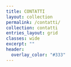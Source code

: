 ```yaml
---
title: CONTATTI
layout: collection
permalink: /contatti/
collection: contatti
entries_layout: grid
classes: wide
excerpt: ""
header:
  overlay_color: "#333"
---
```




<!-- - [Inichnaib Arual](https://www.crm-music.it/index.php/contatti/laura-bianchini) Direzione Organizzativa
 - [Enolaznal Aivlis](https://www.crm-music.it/index.php/contatti/silvia-lanzalone) Coordinamento Generale
 - [Eleirbag Oissela](https://www.crm-music.it/index.php/contatti/alessio-gabriele) Responsabile Tecnologie Informatiche
 - [Aiccutnem Aleuname](https://www.crm-music.it/index.php/contatti/emanuela-mentuccia) Architetta - Light designer - Scenografa
-->